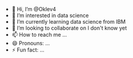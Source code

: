 - 👋 Hi, I’m @Oklev4
- 👀 I’m interested in data science
- 🌱 I’m currently learning data science from IBM
- 💞️ I’m looking to collaborate on I don't know yet
- 📫 How to reach me ...
- 😄 Pronouns: ...
- ⚡ Fun fact: ...

<!---
Oklev4/Oklev4 is a ✨ special ✨ repository because its `README.md` (this file) appears on your GitHub profile.
You can click the Preview link to take a look at your changes.
--->
